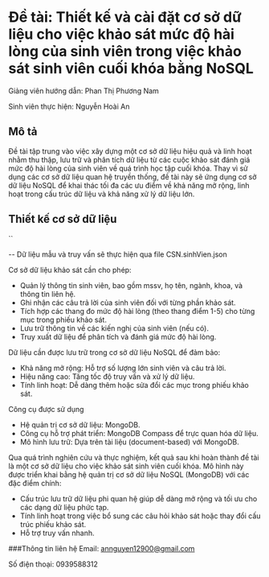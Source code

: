 # Đề tài: Thiết kế và cài đặt cơ sở dữ liệu cho việc khảo sát mức độ hài lòng của sinh viên trong việc khảo sát sinh viên cuối khóa bằng NoSQL

Giảng viên hướng dẫn: Phan Thị Phương Nam

Sinh viên thực hiện: Nguyễn Hoài An

## Mô tả
Đề tài tập trung vào việc xây dựng một cơ sở dữ liệu hiệu quả và linh hoạt nhằm thu thập, lưu trữ và phân tích dữ liệu từ các cuộc khảo sát đánh giá mức độ hài lòng của sinh viên về quá trình học tập cuối khóa. Thay vì sử dụng các cơ sở dữ liệu quan hệ truyền thống, đề tài này sẽ ứng dụng cơ sở dữ liệu NoSQL để khai thác tối đa các ưu điểm về khả năng mở rộng, linh hoạt trong cấu trúc dữ liệu và khả năng xử lý dữ liệu lớn.

## Thiết kế cơ sở dữ liệu
``

-- Dữ liệu mẫu và truy vấn sẽ thực hiện qua file CSN.sinhVien.json

Cơ sở dữ liệu khảo sát cần cho phép:
-	Quản lý thông tin sinh viên, bao gồm mssv, họ tên, ngành, khoa, và thông tin liên hệ.
-	Ghi nhận các câu trả lời của sinh viên đối với từng phần khảo sát.
-	Tích hợp các thang đo mức độ hài lòng (theo thang điểm 1-5) cho từng mục trong phiếu khảo sát.
-	Lưu trữ thông tin về các kiến nghị của sinh viên (nếu có).
-	Truy xuất dữ liệu để phân tích và đánh giá mức độ hài lòng.

Dữ liệu cần được lưu trữ trong cơ sở dữ liệu NoSQL để đảm bảo:
-	Khả năng mở rộng: Hỗ trợ số lượng lớn sinh viên và câu trả lời.
-	Hiệu năng cao: Tăng tốc độ truy vấn và xử lý dữ liệu.
-	Tính linh hoạt: Dễ dàng thêm hoặc sửa đổi các mục trong phiếu khảo sát.

Công cụ được sử dụng
-	Hệ quản trị cơ sở dữ liệu: MongoDB.
-	Công cụ hỗ trợ phát triển: MongoDB Compass để trực quan hóa dữ liệu.
-	Mô hình lưu trữ: Dựa trên tài liệu (document-based) với MongoDB.

Qua quá trình nghiên cứu và thực nghiệm, kết quả sau khi hoàn thành đề tài là một cơ sở dữ liệu cho việc khảo sát sinh viên cuối khóa. Mô hình này được triển khai bằng hệ quản trị cơ sở dữ liệu NoSQL (MongoDB) với các đặc điểm chính:
-	Cấu trúc lưu trữ dữ liệu phi quan hệ giúp dễ dàng mở rộng và tối ưu cho các dạng dữ liệu phức tạp.
-	Tính linh hoạt trong việc bổ sung các câu hỏi khảo sát hoặc thay đổi cấu trúc phiếu khảo sát.
-	Hỗ trợ truy vấn nhanh.

###Thông tin liên hệ
Email: annguyen12900@gmail.com

Số điện thoại: 0939588312
